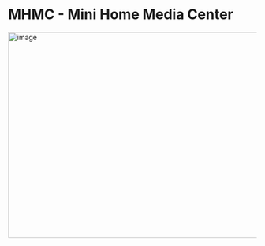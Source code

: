 # MHMC - Mini Home Media Center
<img width="683" height="418" alt="image" src="https://github.com/user-attachments/assets/e5356fd4-7a16-4a17-8fb7-ae8bfd5bbe38" />
